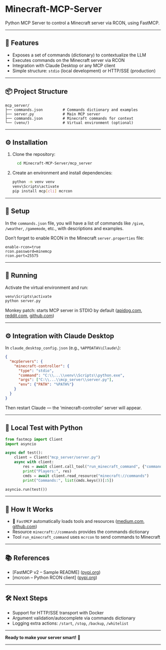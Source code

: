 # Minecraft-MCP-Server

Python MCP Server to control a Minecraft server via RCON, using FastMCP.

---

## 🔧 Features

* Exposes a set of commands (dictionary) to contextualize the LLM
* Executes commands on the Minecraft server via RCON
* Integration with Claude Desktop or any MCP client
* Simple structure: `stdio` (local development) or HTTP/SSE (production)

---

## 📦 Project Structure

```
mcp_server/
├── commands.json         # Commands dictionary and examples  
├── server.py             # Main MCP server  
├── commands.json         # Minecraft commands for context  
└── (venv/)               # Virtual environment (optional)  
```

---

## ⚙️ Installation

1. Clone the repository:

   ```bash
     cd Minecraft-MCP-Server/mcp_server
   ```

2. Create an environment and install dependencies:

   ```bash
   python -m venv venv
   venv\Scripts\activate
   pip install mcp[cli] mcrcon
   ```

---

## 📝 Setup

In the `commands.json` file, you will have a list of commands like `/give`, `/weather`, `/gamemode`, etc., with descriptions and examples.

Don’t forget to enable RCON in the Minecraft `server.properties` file:

```
enable-rcon=true
rcon.password=minemcp
rcon.port=25575
```

---

## 🚀 Running

Activate the virtual environment and run:

```bash
venv\Scripts\activate
python server.py
```

Monkey patch: starts MCP server in STDIO by default ([apidog.com][1], [reddit.com][2], [github.com][3])

---

## ⚙️ Integration with Claude Desktop

In `claude_desktop_config.json` (e.g., `%APPDATA%\Claude\`):

```json
{
  "mcpServers": {
    "minecraft-controller": {
      "type": "stdio",
      "command": "C:\\...\\venv\\Scripts\\python.exe",
      "args": ["C:\\...\\mcp_server\\server.py"],
      "env": {"PATH": "%PATH%"}
    }
  }
}
```

Then restart Claude — the ‘minecraft-controller’ server will appear.

---

## 🧪 Local Test with Python

```python
from fastmcp import Client
import asyncio

async def test():
    client = Client("mcp_server/server.py")
    async with client:
        res = await client.call_tool("run_minecraft_command", {"command": "/list"})
        print("Players:", res)
        cmds = await client.read_resource("minecraft://commands")
        print("Commands:", list(cmds.keys())[:5])

asyncio.run(test())
```

---

## 🧰 How It Works

* 🎯 `FastMCP` automatically loads tools and resources ([medium.com][4], [github.com][5])
* Resource `minecraft://commands` provides the commands dictionary
* Tool `run_minecraft_command` uses `mcrcon` to send commands to Minecraft

---

## 📚 References

* \[FastMCP v2 – Sample README] ([pypi.org][6])
* \[mcrcon – Python RCON client] ([pypi.org][6])

---

## 🛠 Next Steps

* Support for HTTP/SSE transport with Docker
* Argument validation/autocomplete via commands dictionary
* Logging extra actions: `/start`, `/stop`, `/backup`, `/whitelist`

---

**Ready to make your server smart!** 🚀

[1]: https://apidog.com/blog/fastmcp/?utm_source=chatgpt.com "A Beginner's Guide to Use FastMCP - Apidog"
[2]: https://www.reddit.com/r/mcp/comments/1hrq0au/how_to_build_mcp_servers_with_fastmcp_stepbystep/?utm_source=chatgpt.com "How to Build MCP Servers with FastMCP: Step-by-Step Tutorial for ..."
[3]: https://github.com/GanonUchiha/My-FastMCP-Example?utm_source=chatgpt.com "My example of setting up a MCP server - GitHub"
[4]: https://medium.com/data-engineering-with-dremio/building-a-basic-mcp-server-with-python-4c34c41031ed?utm_source=chatgpt.com "Building a Basic MCP Server with Python | by Alex Merced - Medium"
[5]: https://github.com/jlowin/fastmcp?utm_source=chatgpt.com "jlowin/fastmcp: The fast, Pythonic way to build MCP servers and clients"
[6]: https://pypi.org/project/mcrcon/?utm_source=chatgpt.com "mcrcon - PyPI"

---


